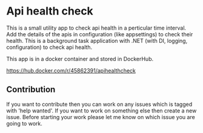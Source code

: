 # Api health check

This is a small utility app to check api health in a perticular time interval. Add the details of the apis in configuration (like appsettings) to check their health. This is a background task application with .NET (with DI, logging, configuration) to check api health.

This app is in a docker container and stored in DockerHub.

https://hub.docker.com/r/45862391/apihealthcheck

## Contribution

If you want to contribute then you can work on any issues which is tagged with 'help wanted'. If you want to work on something else then create a new issue. Before starting your work please let me know on which issue you are going to work.
